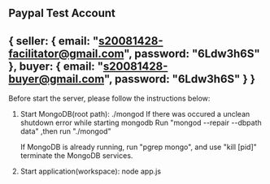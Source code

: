 Paypal Test Account
------------------------------------------------------
{
    seller: {
        email: "s20081428-facilitator@gmail.com",
        password: "6Ldw3h6S"
    },
    buyer: {
        email: "s20081428-buyer@gmail.com",
        password: "6Ldw3h6S"
    }
}
-------------------------------------------------------



Before start the server, please follow the instructions below:
1. Start MongoDB(root path): 
   ./mongod
   If there was occured a unclean shutdown error while starting mongodb
   Run "mongod --repair --dbpath data" ,then run "./mongod"

   If MongoDB is already running, run "pgrep mongo", and use "kill [pid]" terminate the MongoDB services.

2. Start application(workspace): 
   node app.js